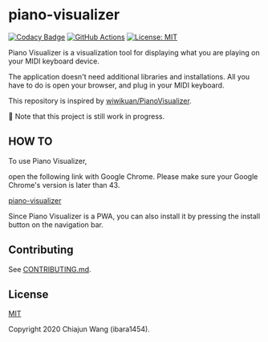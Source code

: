 # piano-visualizer

[![Codacy Badge](https://app.codacy.com/project/badge/Grade/d8d4b51330e64dbba17df8954c56f1c3)](https://www.codacy.com/manual/ibara1454/piano-visualizer?utm_source=github.com&amp;utm_medium=referral&amp;utm_content=ibara1454/piano-visualizer&amp;utm_campaign=Badge_Grade)
[![GitHub Actions](https://github.com/ibara1454/piano-visualizer/workflows/build/badge.svg)](https://github.com/ibara1454/piano-visualizer/actions?query=workflow%3Abuild)
[![License: MIT](https://img.shields.io/badge/License-MIT-blue.svg)](https://opensource.org/licenses/MIT)

Piano Visualizer is a visualization tool for displaying what you are playing on your MIDI keyboard device.

The application doesn't need additional libraries and installations.
All you have to do is open your browser, and plug in your MIDI keyboard.

This repository is inspired by [wiwikuan/PianoVisualizer](https://github.com/wiwikuan/PianoVisualizer).

:construction: Note that this project is still work in progress.

## HOW TO

To use Piano Visualizer,

open the following link with Google Chrome. Please make sure your Google Chrome's version is later than 43.

[piano-visualizer](https://ibara1454.github.io/piano-visualizer/dist/)

Since Piano Visualizer is a PWA, you can also install it by pressing the install button on the navigation bar.

## Contributing

See [CONTRIBUTING.md](CONTRIBUTING.md).

## License

[MIT](LICENSE)

Copyright 2020 Chiajun Wang (ibara1454).
